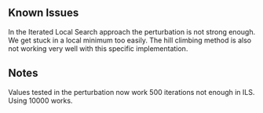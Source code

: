 ## Known Issues

In the Iterated Local Search approach the perturbation is not strong enough. We get stuck in a local minimum too easily. The hill climbing method is also not working very well with this specific implementation.

## Notes

Values tested in the perturbation now work
500 iterations not enough in ILS. Using 10000 works.
